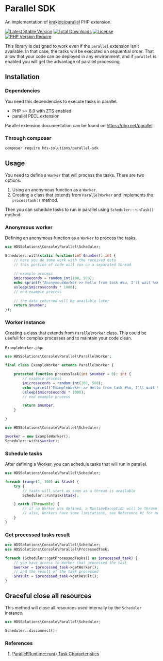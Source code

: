 # Parallel SDK
An implementation of [krakjoe/parallel](https://github.com/krakjoe/parallel) PHP extension.

[![Latest Stable Version](http://poser.pugx.org/hds-solutions/parallel-sdk/v)](https://packagist.org/packages/hds-solutions/parallel-sdk) [![Total Downloads](http://poser.pugx.org/hds-solutions/parallel-sdk/downloads)](https://packagist.org/packages/hds-solutions/parallel-sdk) [![License](http://poser.pugx.org/hds-solutions/parallel-sdk/license)](https://packagist.org/packages/hds-solutions/parallel-sdk) [![PHP Version Require](http://poser.pugx.org/hds-solutions/parallel-sdk/require/php)](https://packagist.org/packages/hds-solutions/parallel-sdk)

This library is designed to work even if the `parallel` extension isn't available. In that case, the tasks will be executed un sequential order.
That allow that your code can be deployed in any environment, and if `parallel` is enabled you will get the advantage of parallel processing.

## Installation
### Dependencies
You need this dependencies to execute tasks in parallel.
- PHP >= 8.0 with ZTS enabled
- parallel PECL extension

Parallel extension documentation can be found on https://php.net/parallel.

### Through composer
```bash
composer require hds-solutions/parallel-sdk
```

## Usage
You need to define a `Worker` that will process the tasks. There are two options:
1. Using an anonymous function as a `Worker`.
2. Creating a class that extends from `ParallelWorker` and implements the `processTask()` method.

Then you can schedule tasks to run in parallel using `Scheduler::runTask()` method.

### Anonymous worker
Defining an anonymous function as a `Worker` to process the tasks.
```php
use HDSSolutions\Console\Parallel\Scheduler;

Scheduler::with(static function(int $number): int {
    // here you do some work with the received data
    // this portion of code will run on a separated thread
    
    // example process
    $microseconds = random_int(100, 500);
    echo sprintf("AnonymousWorker >> Hello from task #%u, I'll wait %sms\n", $number, $microseconds);
    usleep($microseconds * 1000);
    // end example process
    
    // the data returned will be available later
    return $number;
});
```

### Worker instance
Creating a class that extends from `ParallelWorker` class. This could be usefull for complex processes and to maintain your code clean.

`ExampleWorker.php`:
```php
use HDSSolutions\Console\Parallel\ParallelWorker;

final class ExampleWorker extends ParallelWorker {

    protected function processTask(int $number = 0): int {
        // example process
        $microseconds = random_int(100, 500);
        echo sprintf("ExampleWorker >> Hello from task #%u, I'll wait %sms\n", $number, $microseconds);
        usleep($microseconds * 1000);
        // end example process

        return $number;
    }

}
```

```php
use HDSSolutions\Console\Parallel\Scheduler;

$worker = new ExampleWorker();
Scheduler::with($worker);
```

### Schedule tasks
After defining a Worker, you can schedule tasks that will run in parallel.
```php
use HDSSolutions\Console\Parallel\Scheduler;

foreach (range(1, 100) as $task) {
    try {
        // tasks will start as soon as a thread is available
        Scheduler::runTask($task);

    } catch (Throwable) {
        // if no Worker was defined, a RuntimeException will be thrown
        // also, Workers have some limitations, see Reference #1 for more info
    }
}
```

### Get processed tasks result
```php
use HDSSolutions\Console\Parallel\Scheduler;
use HDSSolutions\Console\Parallel\ProcessedTask;

foreach (Scheduler::getProcessedTasks() as $processed_task) {
    // you have access to Worker that processed the task
    $worker = $processed_task->getWorker();
    // and the result of the task processed
    $result = $processed_task->getResult();
}
```

## Graceful close all resources
This method will close all resources used internally by the `Scheduler` instance.
```php
use HDSSolutions\Console\Parallel\Scheduler;

Scheduler::disconnect();
```

### References
1. [Parallel\Runtime::run() Task Characteristics](https://www.php.net/manual/en/parallel-runtime.run.php#refsect1-parallel-runtime.run-closure-characteristics)
